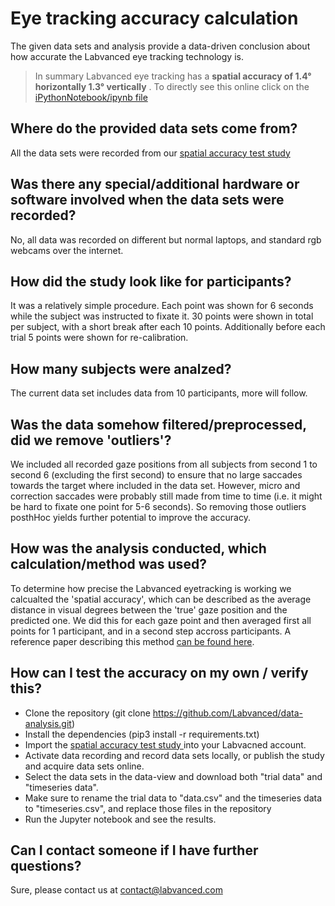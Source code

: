 # Eye tracking accuracy calculation
The given data sets and analysis provide a data-driven conclusion about how accurate the Labvanced eye tracking technology is.
> In summary Labvanced eye tracking has a **spatial accuracy of 1.4° horizontally 1.3° vertically** .
To directly see this online click on the [iPythonNotebook/ipynb file](https://github.com/Labvanced/data-analysis/blob/master/EyeTrackerAccuracy/eyetracking_accuracy.ipynb)

## Where do the provided data sets come from?
All the data sets were recorded from our [spatial accuracy test study ](https://www.labvanced.com/page/library/12990)

## Was there any special/additional hardware or software involved when the data sets were recorded?
No, all data was recorded on different but normal laptops, and standard rgb webcams over the internet.

## How did the study look like for participants?
It was a relatively simple procedure. Each point was shown for 6 seconds while the subject was instructed to fixate it. 30 points were shown in total per subject, with a short break after each 10 points. Additionally before each trial 5 points were shown for re-calibration. 

## How many subjects were analzed?
The current data set includes data from 10 participants, more will follow.

## Was the data somehow filtered/preprocessed, did we remove 'outliers'?
We included all recorded gaze positions from all subjects from second 1 to second 6 (excluding the first second) to ensure that no large saccades towards the target where included in the data set. However, micro and correction saccades were probably still made from time to time (i.e. it might be hard to fixate one point for 5-6 seconds). So removing those outliers posthHoc yields further potential to improve the accuracy. 

## How was the analysis conducted, which calculation/method was used?
To determine how precise the Labvanced eyetracking is working we calcualted the 'spatial accuracy', which can be described as the average
distance in visual degrees between the 'true' gaze position and the predicted one. We did this for each gaze point and then averaged first 
all points for 1 participant, and in a second step accross participants. A reference paper describing this method [can be found here](https://www.researchgate.net/publication/254007815_Eye_tracker_data_quality_What_it_is_and_how_to_measure_it).

## How can I test the accuracy on my own / verify this?
- Clone the repository (git clone https://github.com/Labvanced/data-analysis.git)
- Install the dependencies (pip3 install -r requirements.txt) 
- Import the [spatial accuracy test study ](https://www.labvanced.com/page/library/12990) into your Labvacned account.
- Activate data recording and record data sets locally, or publish the study and acquire data sets online.
- Select the data sets in the data-view and download both "trial data" and "timeseries data".
- Make sure to rename the trial data  to "data.csv" and the timeseries data to "timeseries.csv", and replace those files in the repository
- Run the Jupyter notebook and see the results.


## Can I contact someone if I have further questions?
Sure, please contact us at contact@labvanced.com 


